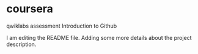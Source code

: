 # coursera
qwiklabs assessment Introduction to Github

I am editing the README file. Adding some more details about the project description.
